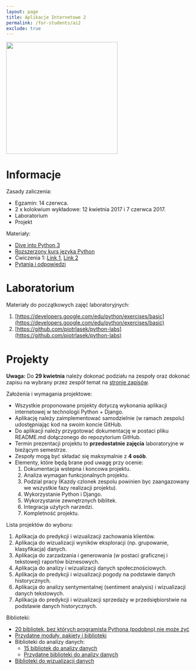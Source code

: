 ```yaml
---
layout: page
title: Aplikacje Internetowe 2 
permalink: /for-students/ai2
exclude: true
---
```


<img src="https://www.python.org/static/community_logos/python-logo-master-v3-TM.png" width="300px">

# Informacje

Zasady zaliczenia:
* Egzamin: 14 czerwca.
* 2 x kolokwium wykładowe: 12 kwietnia 2017 i 7 czerwca 2017.
* Laboratorium
* Projekt

Materiały:
* [Dive into Python 3](http://www.diveintopython3.net)
* [Rozszerzony kurs języka Python](https://www.ii.uni.wroc.pl/~marcinm/dyd/python/)
* Ćwiczenia 1: [Link 1](http://exercism.io/languages/python/exercises), [Link 2](http://www.ling.gu.se/~lager/python_exercises.html)
* [Pytania i odpowiedzi](https://docs.python.org/3/faq/programming.html)

# Laboratorium

Materiały do początkowych zajęć laboratoryjnych:
1. [https://developers.google.com/edu/python/exercises/basic](https://developers.google.com/edu/python/exercises/basic)
2. [https://github.com/piotrlasek/python-labs](https://github.com/piotrlasek/python-labs)

# Projekty

**Uwaga:** Do **29 kwietnia** należy dokonać podziału na zespoły oraz dokonać zapisu na wybrany przez
zespół temat na [stronie zapisów](https://docs.google.com/document/d/1ysbPqXybqgpxvLWPetOv--JI32nEqR8gYSTS3sWzMeA/edit?usp=sharing).

Założenia i wymagania projektowe:
* Wszystkie proponowane projekty dotyczą wykonania aplikacji internetowej w technologii
  Python + Django.
* Aplikację należy zaimplementować samodzielnie (w ramach zespolu) udostępniając kod
  na swoim koncie GitHub.
* Do aplikacji należy przygotować dokumentację w postaci pliku README.md dołączonego
  do repozytorium GitHub.
* Termin prezentacji projektu to **przedostatnie zajęcia** laboratoryjne w bieżącym
  semestrze.
* Zespoły mogą być składać się maksymalnie z **4 osób**.
* Elementy, które będą brane pod uwagę przy ocenie:
  1. Dokumentacja wstepna i koncowa projektu.
  1. Analiza wymagan funkcjonalnych projektu.
  1. Podzial pracy (Kazdy czlonek zespolu powinien byc zaangazowany we wszystkie fazy
     realizacji projektu).
  1. Wykorzystanie Python i Django.
  1. Wykorzystanie zewnętrznych biblitek.
  1. Integracja użytych narzedzi.
  1. Kompletność projektu.
  
Lista projektów do wyboru:
 1. Aplikacja do predykcji i wizualizacji zachowania klientów.
 1. Aplikacja do wizualizacji wyników eksploracji (np. grupowanie, klasyfikacja) danych.
 1. Aplikacja do zarzadzania i generowania (w postaci graficznej i tekstowej) raportów biznesowych.
 1. Aplikacja do analizy i wizualizacji danych społecznościowych.
 1. Aplikacja do predykcji i wizualizacji pogody na podstawie danych historycznych.
 1. Aplikacja do analizy sentymentalnej (sentiment analysis) i wizualizacji danych tekstowych.
 1. Aplikacja do predykcji i wizualizacji sprzedaży w przedsiębiorstwie na podstawie danych historycznych.
 
Biblioteki:
 * [20 bibliotek, bez których programista Pythona (podobno) nie może żyć](https://pythontips.com/2013/07/30/20-python-libraries-you-cant-live-without/)
 * [Przydatne moduły, pakiety i biblioteki](https://wiki.python.org/moin/UsefulModules)
 * Biblioteki do analizy danych:
   * [15 bibliotek do analizy danych](https://www.upwork.com/hiring/data/15-python-libraries-data-science/)
   * [Przydatne biblioteki do analizy danych](https://github.com/rasbt/pattern_classification/blob/master/resources/python_data_libraries.md)
 * [Biblioteki do wizualizacji danych](https://blog.modeanalytics.com/python-data-visualization-libraries/)
